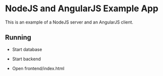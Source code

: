 # NodeJS and AngularJS Example App

This is an example of a NodeJS server and an AngularJS client.

## Running

* Start database

* Start backend

* Open frontend/index.html
